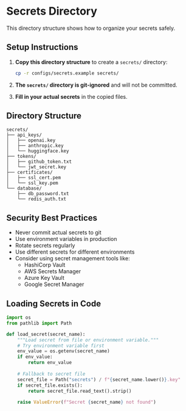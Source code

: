 # Secrets Directory

This directory structure shows how to organize your secrets safely.

## Setup Instructions

1. **Copy this directory structure** to create a `secrets/` directory:
   ```bash
   cp -r configs/secrets.example secrets/
   ```

2. **The `secrets/` directory is git-ignored** and will not be committed.

3. **Fill in your actual secrets** in the copied files.

## Directory Structure

```
secrets/
├── api_keys/
│   ├── openai.key
│   ├── anthropic.key
│   └── huggingface.key
├── tokens/
│   ├── github_token.txt
│   └── jwt_secret.key
├── certificates/
│   ├── ssl_cert.pem
│   └── ssl_key.pem
└── database/
    ├── db_password.txt
    └── redis_auth.txt
```

## Security Best Practices

- Never commit actual secrets to git
- Use environment variables in production
- Rotate secrets regularly
- Use different secrets for different environments
- Consider using secret management tools like:
  - HashiCorp Vault
  - AWS Secrets Manager
  - Azure Key Vault
  - Google Secret Manager

## Loading Secrets in Code

```python
import os
from pathlib import Path

def load_secret(secret_name):
    """Load secret from file or environment variable."""
    # Try environment variable first
    env_value = os.getenv(secret_name)
    if env_value:
        return env_value
    
    # Fallback to secret file
    secret_file = Path("secrets") / f"{secret_name.lower()}.key"
    if secret_file.exists():
        return secret_file.read_text().strip()
    
    raise ValueError(f"Secret {secret_name} not found")
```